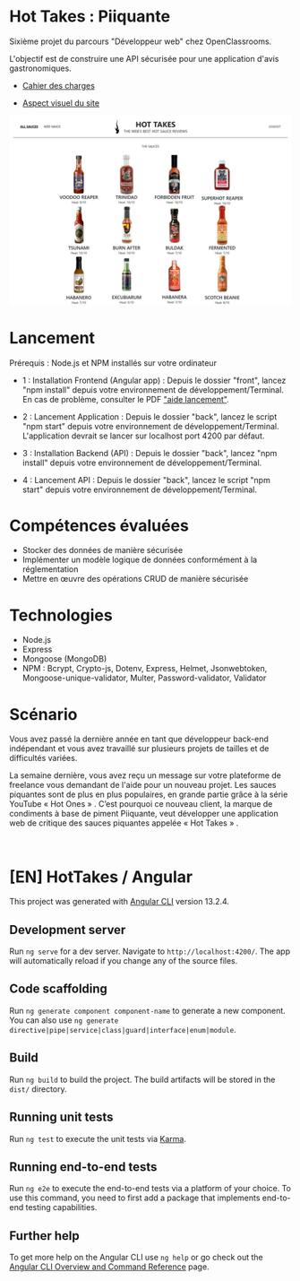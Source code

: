 

# Hot Takes : Piiquante

Sixième projet du parcours "Développeur web" chez OpenClassrooms. 

L'objectif est de construire une API sécurisée pour une application d'avis gastronomiques.

- [Cahier des charges](./notes/Piiquante%20-%20Cahier%20des%20charges.pdf)

- [Aspect visuel du site](./notes/Piiquante%20-%20Aspect%20visuel.pdf)

![banniere du site](./notes/Piiquante%20-%20readme%20cover.jpg)

# Lancement

Prérequis  : Node.js et NPM installés sur votre ordinateur

-  1 : Installation Frontend (Angular app) : Depuis le dossier "front", lancez "npm install" depuis votre environnement de développement/Terminal. En cas de problème, consulter le PDF ["aide lancement"](./notes/Piiquante%20-%20Aide%20lancement.pdf).

- 2 : Lancement Application : Depuis le dossier "back", lancez le script "npm start" depuis votre environnement de développement/Terminal. L'application devrait se lancer sur localhost port 4200 par défaut. 

- 3 : Installation Backend (API) : Depuis le dossier "back", lancez "npm install" depuis votre environnement de développement/Terminal.

- 4 : Lancement API : Depuis le dossier "back", lancez le script "npm start" depuis votre environnement de développement/Terminal.

# Compétences évaluées
- Stocker des données de manière sécurisée
- Implémenter un modèle logique de données conformément à la réglementation
- Mettre en œuvre des opérations CRUD de manière sécurisée


# Technologies
- Node.js
- Express
- Mongoose (MongoDB)
- NPM : Bcrypt, Crypto-js, Dotenv, Express, Helmet, Jsonwebtoken, Mongoose-unique-validator, Multer, Password-validator, Validator 


# Scénario
Vous avez passé la dernière année en tant que développeur back-end indépendant et vous avez travaillé sur plusieurs projets de tailles et de difficultés variées.

La semaine dernière, vous avez reçu un message sur votre plateforme de freelance vous demandant de l'aide pour un nouveau projet. Les sauces piquantes sont de plus en plus populaires, en grande partie grâce à la série YouTube « Hot Ones » . C’est pourquoi ce nouveau client, la marque de condiments à base de piment Piiquante, veut développer une application web de critique des sauces piquantes appelée « Hot Takes » .

<br>

# [EN] HotTakes / Angular
This project was generated with [Angular CLI](https://github.com/angular/angular-cli) version 13.2.4.

## Development server
Run `ng serve` for a dev server. Navigate to `http://localhost:4200/`. The app will automatically reload if you change any of the source files.

## Code scaffolding
Run `ng generate component component-name` to generate a new component. You can also use `ng generate directive|pipe|service|class|guard|interface|enum|module`.

## Build
Run `ng build` to build the project. The build artifacts will be stored in the `dist/` directory.

## Running unit tests
Run `ng test` to execute the unit tests via [Karma](https://karma-runner.github.io).

## Running end-to-end tests
Run `ng e2e` to execute the end-to-end tests via a platform of your choice. To use this command, you need to first add a package that implements end-to-end testing capabilities.

## Further help
To get more help on the Angular CLI use `ng help` or go check out the [Angular CLI Overview and Command Reference](https://angular.io/cli) page.
